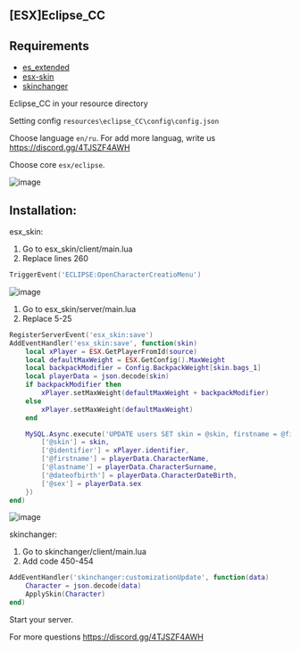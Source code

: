 ## [ESX]Eclipse_CC

## Requirements
- [es_extended](https://github.com/esx-framework/es_extended/tree/v1-final)
- [esx-skin](https://github.com/esx-framework/esx_skin)
- [skinchanger](https://github.com/ESX-Org/skinchanger)


Eclipse_CC in your resource directory

Setting config `resources\eclipse_CC\config\config.json`

  Choose language `en/ru`. For add more languag, write us https://discord.gg/4TJSZF4AWH
  
  Choose core `esx/eclipse`. 
  
  ![image](https://user-images.githubusercontent.com/36680471/115527130-731e6580-a299-11eb-80bb-42e8ebe56d6e.png)

  
## Installation:

esx_skin:



1. Go to esx_skin/client/main.lua
2. Replace lines 260
```lua
TriggerEvent('ECLIPSE:OpenCharacterCreatioMenu')
```
![image](https://user-images.githubusercontent.com/36680471/115523567-e02ffc00-a295-11eb-952d-5c6a5979817f.png)


1. Go to esx_skin/server/main.lua
2. Replace 5-25

```lua
RegisterServerEvent('esx_skin:save')
AddEventHandler('esx_skin:save', function(skin)
	local xPlayer = ESX.GetPlayerFromId(source)
	local defaultMaxWeight = ESX.GetConfig().MaxWeight
	local backpackModifier = Config.BackpackWeight[skin.bags_1]
	local playerData = json.decode(skin)
	if backpackModifier then
		xPlayer.setMaxWeight(defaultMaxWeight + backpackModifier)
	else
		xPlayer.setMaxWeight(defaultMaxWeight)
	end

	MySQL.Async.execute('UPDATE users SET skin = @skin, firstname = @firstname, lastname = @lastname, dateofbirth = @dateofbirth, sex = @sex WHERE identifier = @identifier', {
		['@skin'] = skin,
		['@identifier'] = xPlayer.identifier,
		['@firstname'] = playerData.CharacterName,
		['@lastname'] = playerData.CharacterSurname,
		['@dateofbirth'] = playerData.CharacterDateBirth,
		['@sex'] = playerData.sex
	})
end)
```
![image](https://user-images.githubusercontent.com/36680471/115525598-eb842700-a297-11eb-96f0-01d883caa7e0.png)


skinchanger:
1. Go to skinchanger/client/main.lua
2. Add code 450-454
```lua
AddEventHandler('skinchanger:customizationUpdate', function(data)
	Character = json.decode(data)
	ApplySkin(Character)
end)
```
Start your server.

For more questions https://discord.gg/4TJSZF4AWH





